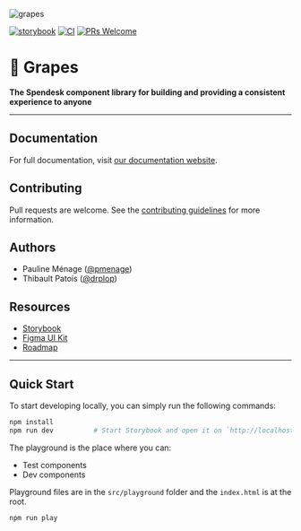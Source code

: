 ![grapes](https://user-images.githubusercontent.com/37290761/165259641-068e675a-a24a-4bc0-9021-9a69f95475c8.jpeg)

[![storybook](https://shields.io/badge/storybook-grey?logo=storybook&style=flat)](https://storybook.spendesk.design) [![CI](https://github.com/Spendesk/grapes/actions/workflows/build-test-and-lint.yml/badge.svg)](https://github.com/Spendesk/grapes/actions/workflows/build-test-and-lint.yml) [![PRs Welcome](https://img.shields.io/badge/PRs-welcome-brightgreen.svg)](https://github.com/spendesk/grapes/blob/main/.github/CONTRIBUTING.md)

# :grapes: Grapes

**The Spendesk component library for building and providing a consistent experience to anyone**

---

## Documentation

For full documentation, visit [our documentation website](https://grapes.spendesk.design).

## Contributing

Pull requests are welcome. See the [contributing guidelines](CONTRIBUTING.md) for more information.

## Authors

- Pauline Ménage ([@pmenage](https://github.com/pmenage))
- Thibault Patois ([@drplop](https://github.com/drplop))

## Resources

- [Storybook](https://storybook.spendesk.design)
- [Figma UI Kit](https://www.figma.com/files/910916912733890296/team/930856372776001193/Grapes)
- [Roadmap](https://www.notion.so/spendesk/fffe916ba8b18157b305f9cf14fecdea?v=fffe916ba8b181b28f28000c73119c62)

---

## Quick Start

To start developing locally, you can simply run the following commands:

```bash
npm install
npm run dev          # Start Storybook and open it on `http://localhost:6006/` by default
```

The playground is the place where you can:

- Test components
- Dev components

Playground files are in the `src/playground` folder and the `index.html` is at the root.

```bash
npm run play
```
